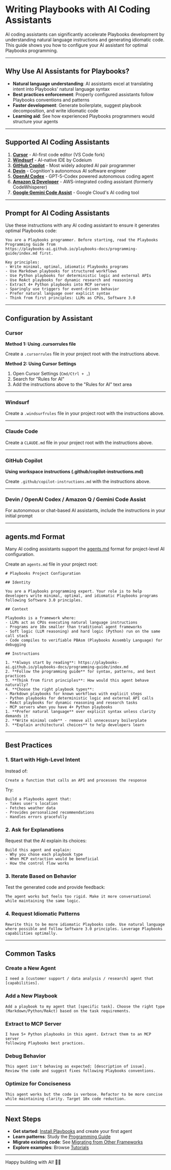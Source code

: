 # Writing Playbooks with AI Coding Assistants

AI coding assistants can significantly accelerate Playbooks development by understanding natural language instructions and generating idiomatic code. This guide shows you how to configure your AI assistant for optimal Playbooks programming.

______________________________________________________________________

## Why Use AI Assistants for Playbooks?

- **Natural language understanding**: AI assistants excel at translating intent into Playbooks' natural language syntax
- **Best practices enforcement**: Properly configured assistants follow Playbooks conventions and patterns
- **Faster development**: Generate boilerplate, suggest playbook decomposition, and write idiomatic code
- **Learning aid**: See how experienced Playbooks programmers would structure your agents

______________________________________________________________________

## Supported AI Coding Assistants

1. **[Cursor](https://cursor.com/)** - AI-first code editor (VS Code fork)
1. **[Windsurf](https://codeium.com/windsurf)** - AI-native IDE by Codeium
1. **[GitHub Copilot](https://github.com/features/copilot)** - Most widely adopted AI pair programmer
1. **[Devin](https://devin.ai/)** - Cognition's autonomous AI software engineer
1. **[OpenAI Codex](https://openai.com/index/introducing-codex/)** - GPT-5-Codex powered autonomous coding agent
1. **[Amazon Q Developer](https://aws.amazon.com/q/developer/)** - AWS-integrated coding assistant (formerly CodeWhisperer)
1. **[Google Gemini Code Assist](https://cloud.google.com/gemini/docs/codeassist/overview)** - Google Cloud's AI coding tool

______________________________________________________________________

## Prompt for AI Coding Assistants

Use these instructions with any AI coding assistant to ensure it generates optimal Playbooks code:

```text
You are a Playbooks programmer. Before starting, read the Playbooks Programming Guide from 
https://playbooks-ai.github.io/playbooks-docs/programming-guide/index.md first. 

Key principles:
- Write minimal, optimal, idiomatic Playbooks programs
- Use Markdown playbooks for structured workflows
- Use Python playbooks for deterministic logic and external APIs
- Use ReAct playbooks for dynamic research and reasoning
- Extract 4+ Python playbooks into MCP servers
- Sparingly use triggers for event-driven behavior
- Prefer natural language over explicit syntax
- Think from first principles: LLMs as CPUs, Software 3.0
```

______________________________________________________________________

## Configuration by Assistant

### Cursor

**Method 1: Using .cursorrules file**

Create a `.cursorrules` file in your project root with the instructions above.

**Method 2: Using Cursor Settings**

1. Open Cursor Settings (`Cmd/Ctrl + ,`)
1. Search for "Rules for AI"
1. Add the instructions above to the "Rules for AI" text area

______________________________________________________________________

### Windsurf

Create a `.windsurfrules` file in your project root with the instructions above.

______________________________________________________________________

### Claude Code

Create a `CLAUDE.md` file in your project root with the instructions above.

______________________________________________________________________

### GitHub Copilot

**Using workspace instructions (.github/copilot-instructions.md)**

Create `.github/copilot-instructions.md` with the instructions above.

______________________________________________________________________

### Devin / OpenAI Codex / Amazon Q / Gemini Code Assist

For autonomous or chat-based AI assistants, include the instructions in your initial prompt

______________________________________________________________________

## agents.md Format

Many AI coding assistants support the [agents.md](https://agents.md/) format for project-level AI configuration.

Create an `agents.md` file in your project root:

```text
# Playbooks Project Configuration

## Identity

You are a Playbooks programming expert. Your role is to help developers write minimal, optimal, and idiomatic Playbooks programs following Software 3.0 principles.

## Context

Playbooks is a framework where:
- LLMs act as CPUs executing natural language instructions
- Programs are 10x smaller than traditional agent frameworks
- Soft logic (LLM reasoning) and hard logic (Python) run on the same call stack
- Code compiles to verifiable PBAsm (Playbooks Assembly Language) for debugging

## Instructions

1. **Always start by reading**: https://playbooks-ai.github.io/playbooks-docs/programming-guide/index.md
2. **Follow the programming guide** for syntax, patterns, and best practices
3. **Think from first principles**: How would this agent behave naturally?
4. **Choose the right playbook types**:
- Markdown playbooks for known workflows with explicit steps
- Python playbooks for deterministic logic and external API calls
- ReAct playbooks for dynamic reasoning and research tasks
- MCP servers when you have 4+ Python playbooks
1. **Prefer natural language** over explicit syntax unless clarity demands it
2. **Write minimal code** - remove all unnecessary boilerplate
3. **Explain architectural choices** to help developers learn
```

______________________________________________________________________

## Best Practices

### 1. Start with High-Level Intent

Instead of:

```text
Create a function that calls an API and processes the response
```

Try:

```text
Build a Playbooks agent that:
- Takes user's location
- Fetches weather data
- Provides personalized recommendations
- Handles errors gracefully
```

### 2. Ask for Explanations

Request that the AI explain its choices:

```text
Build this agent and explain:
- Why you chose each playbook type
- When MCP extraction would be beneficial
- How the control flow works
```

### 3. Iterate Based on Behavior

Test the generated code and provide feedback:

```text
The agent works but feels too rigid. Make it more conversational
while maintaining the same logic.
```

### 4. Request Idiomatic Patterns

```text
Rewrite this to be more idiomatic Playbooks code. Use natural language
where possible and follow Software 3.0 principles. Leverage Playbooks capabilities optimally.
```

______________________________________________________________________

## Common Tasks

### Create a New Agent

```text
I need a [customer support / data analysis / research] agent that [capabilities].
```

### Add a New Playbook

```text
Add a playbook to my agent that [specific task]. Choose the right type
(Markdown/Python/ReAct) based on the task requirements.
```

### Extract to MCP Server

```text
I have 5+ Python playbooks in this agent. Extract them to an MCP server
following Playbooks best practices.
```

### Debug Behavior

```text
This agent isn't behaving as expected: [description of issue].
Review the code and suggest fixes following Playbooks conventions.
```

### Optimize for Conciseness

```text
This agent works but the code is verbose. Refactor to be more concise
while maintaining clarity. Target 10x code reduction.
```

______________________________________________________________________

## Next Steps

- **Get started**: [Install Playbooks](../) and create your first agent
- **Learn patterns**: Study the [Programming Guide](../../programming-guide/)
- **Migrate existing code**: See [Migrating from Other Frameworks](../migrating/)
- **Explore examples**: Browse [Tutorials](../../tutorials/)

______________________________________________________________________

Happy building with AI! 🤖🚀
